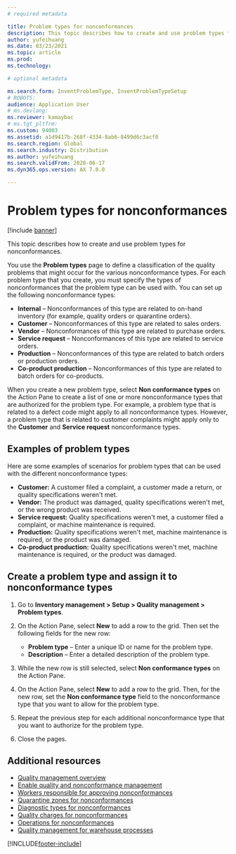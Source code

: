 ```yaml
---
# required metadata

title: Problem types for nonconformances
description: This topic describes how to create and use problem types for nonconformances.
author: yufeihuang
ms.date: 03/23/2021
ms.topic: article
ms.prod:
ms.technology:

# optional metadata

ms.search.form: InventProblemType, InventProblemTypeSetup
# ROBOTS:
audience: Application User
# ms.devlang:
ms.reviewer: kamaybac
# ms.tgt_pltfrm:
ms.custom: 94003
ms.assetid: a1d9417b-268f-4334-8ab6-8499d6c3acf0
ms.search.region: Global
ms.search.industry: Distribution
ms.author: yufeihuang
ms.search.validFrom: 2020-06-17
ms.dyn365.ops.version: AX 7.0.0

---
```


# Problem types for nonconformances

[!include [banner](../includes/banner.md)]

This topic describes how to create and use problem types for nonconformances.

You use the **Problem types** page to define a classification of the quality problems that might occur for the various nonconformance types. For each problem type that you create, you must specify the types of nonconformances that the problem type can be used with. You can set up the following nonconformance types:

- **Internal** – Nonconformances of this type are related to on-hand inventory (for example, quality orders or quarantine orders).
- **Customer** – Nonconformances of this type are related to sales orders.
- **Vendor** – Nonconformances of this type are related to purchase orders.
- **Service request** – Nonconformances of this type are related to service orders.
- **Production** – Nonconformances of this type are related to batch orders or production orders.
- **Co-product production** – Nonconformances of this type are related to batch orders for co-products.

When you create a new problem type, select **Non conformance types** on the Action Pane to create a list of one or more nonconformance types that are authorized for the problem type. For example, a problem type that is related to a defect code might apply to all nonconformance types. However, a problem type that is related to customer complaints might apply only to the **Customer** and **Service request** nonconformance types.

## Examples of problem types

Here are some examples of scenarios for problem types that can be used with the different nonconformance types:

- **Customer:** A customer filed a complaint, a customer made a return, or quality specifications weren't met.
- **Vendor:** The product was damaged, quality specifications weren't met, or the wrong product was received.
- **Service request:** Quality specifications weren't met, a customer filed a complaint, or machine maintenance is required.
- **Production:** Quality specifications weren't met, machine maintenance is required, or the product was damaged.
- **Co-product production:** Quality specifications weren't met, machine maintenance is required, or the product was damaged.

## Create a problem type and assign it to nonconformance types

1. Go to **Inventory management \> Setup \> Quality management \> Problem types**.
1. On the Action Pane, select **New** to add a row to the grid. Then set the following fields for the new row:

    - **Problem type** – Enter a unique ID or name for the problem type.
    - **Description** – Enter a detailed description of the problem type.

1. While the new row is still selected, select **Non conformance types** on the Action Pane.
1. On the Action Pane, select **New** to add a row to the grid. Then, for the new row, set the **Non conformance type** field to the nonconformance type that you want to allow for the problem type.
1. Repeat the previous step for each additional nonconformance type that you want to authorize for the problem type.
1. Close the pages.

## Additional resources

- [Quality management overview](quality-management-processes.md)
- [Enable quality and nonconformance management](enable-quality-management.md)
- [Workers responsible for approving nonconformances](quality-responsible-workers.md)
- [Quarantine zones for nonconformances](quality-quarantine-zones.md)
- [Diagnostic types for nonconformances](quality-diagnostic-types.md)
- [Quality charges for nonconformances](quality-charges.md)
- [Operations for nonconformances](quality-operations.md)
- [Quality management for warehouse processes](quality-management-for-warehouses-processes.md)

[!INCLUDE[footer-include](../../includes/footer-banner.md)]
